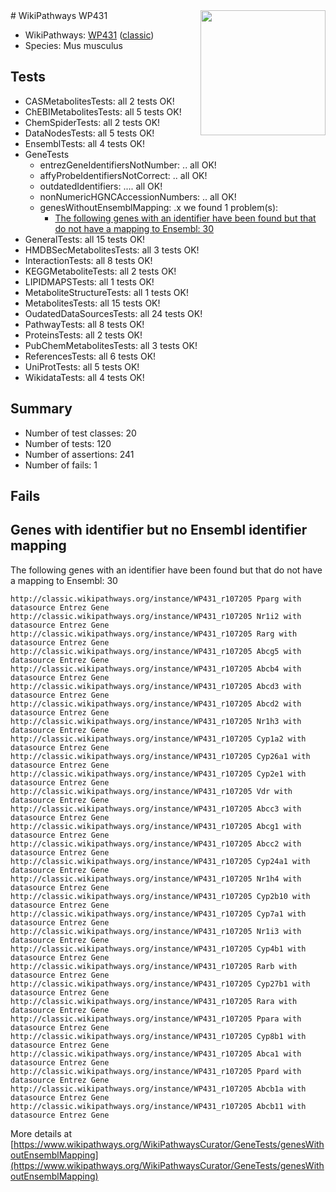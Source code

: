 <img style="float: right; width: 200px" src="https://upload.wikimedia.org/wikipedia/commons/thumb/8/83/Wplogo_with_text_500.png/640px-Wplogo_with_text_500.png" />
# WikiPathways WP431

* WikiPathways: [WP431](https://wikipathways.org/pathways/WP431) ([classic](https://classic.wikipathways.org/instance/WP431))
* Species: Mus musculus
## Tests
* CASMetabolitesTests: all 2 tests OK!
* ChEBIMetabolitesTests: all 5 tests OK!
* ChemSpiderTests: all 2 tests OK!
* DataNodesTests: all 5 tests OK!
* EnsemblTests: all 4 tests OK!
* GeneTests
    * entrezGeneIdentifiersNotNumber: .. all OK!
    * affyProbeIdentifiersNotCorrect: .. all OK!
    * outdatedIdentifiers: .... all OK!
    * nonNumericHGNCAccessionNumbers: .. all OK!
    * genesWithoutEnsemblMapping: .x we found 1 problem(s):
        * [The following genes with an identifier have been found but that do not have a mapping to Ensembl: 30](#c4e5434b)
* GeneralTests: all 15 tests OK!
* HMDBSecMetabolitesTests: all 3 tests OK!
* InteractionTests: all 8 tests OK!
* KEGGMetaboliteTests: all 2 tests OK!
* LIPIDMAPSTests: all 1 tests OK!
* MetaboliteStructureTests: all 1 tests OK!
* MetabolitesTests: all 15 tests OK!
* OudatedDataSourcesTests: all 24 tests OK!
* PathwayTests: all 8 tests OK!
* ProteinsTests: all 2 tests OK!
* PubChemMetabolitesTests: all 3 tests OK!
* ReferencesTests: all 6 tests OK!
* UniProtTests: all 5 tests OK!
* WikidataTests: all 4 tests OK!


## Summary

* Number of test classes: 20
* Number of tests: 120
* Number of assertions: 241
* Number of fails: 1

## Fails

<a name="c4e5434b" />

## Genes with identifier but no Ensembl identifier mapping

The following genes with an identifier have been found but that do not have a mapping to Ensembl: 30
```
http://classic.wikipathways.org/instance/WP431_r107205 Pparg with datasource Entrez Gene
http://classic.wikipathways.org/instance/WP431_r107205 Nr1i2 with datasource Entrez Gene
http://classic.wikipathways.org/instance/WP431_r107205 Rarg with datasource Entrez Gene
http://classic.wikipathways.org/instance/WP431_r107205 Abcg5 with datasource Entrez Gene
http://classic.wikipathways.org/instance/WP431_r107205 Abcb4 with datasource Entrez Gene
http://classic.wikipathways.org/instance/WP431_r107205 Abcd3 with datasource Entrez Gene
http://classic.wikipathways.org/instance/WP431_r107205 Abcd2 with datasource Entrez Gene
http://classic.wikipathways.org/instance/WP431_r107205 Nr1h3 with datasource Entrez Gene
http://classic.wikipathways.org/instance/WP431_r107205 Cyp1a2 with datasource Entrez Gene
http://classic.wikipathways.org/instance/WP431_r107205 Cyp26a1 with datasource Entrez Gene
http://classic.wikipathways.org/instance/WP431_r107205 Cyp2e1 with datasource Entrez Gene
http://classic.wikipathways.org/instance/WP431_r107205 Vdr with datasource Entrez Gene
http://classic.wikipathways.org/instance/WP431_r107205 Abcc3 with datasource Entrez Gene
http://classic.wikipathways.org/instance/WP431_r107205 Abcg1 with datasource Entrez Gene
http://classic.wikipathways.org/instance/WP431_r107205 Abcc2 with datasource Entrez Gene
http://classic.wikipathways.org/instance/WP431_r107205 Cyp24a1 with datasource Entrez Gene
http://classic.wikipathways.org/instance/WP431_r107205 Nr1h4 with datasource Entrez Gene
http://classic.wikipathways.org/instance/WP431_r107205 Cyp2b10 with datasource Entrez Gene
http://classic.wikipathways.org/instance/WP431_r107205 Cyp7a1 with datasource Entrez Gene
http://classic.wikipathways.org/instance/WP431_r107205 Nr1i3 with datasource Entrez Gene
http://classic.wikipathways.org/instance/WP431_r107205 Cyp4b1 with datasource Entrez Gene
http://classic.wikipathways.org/instance/WP431_r107205 Rarb with datasource Entrez Gene
http://classic.wikipathways.org/instance/WP431_r107205 Cyp27b1 with datasource Entrez Gene
http://classic.wikipathways.org/instance/WP431_r107205 Rara with datasource Entrez Gene
http://classic.wikipathways.org/instance/WP431_r107205 Ppara with datasource Entrez Gene
http://classic.wikipathways.org/instance/WP431_r107205 Cyp8b1 with datasource Entrez Gene
http://classic.wikipathways.org/instance/WP431_r107205 Abca1 with datasource Entrez Gene
http://classic.wikipathways.org/instance/WP431_r107205 Ppard with datasource Entrez Gene
http://classic.wikipathways.org/instance/WP431_r107205 Abcb1a with datasource Entrez Gene
http://classic.wikipathways.org/instance/WP431_r107205 Abcb11 with datasource Entrez Gene
```

More details at [https://www.wikipathways.org/WikiPathwaysCurator/GeneTests/genesWithoutEnsemblMapping](https://www.wikipathways.org/WikiPathwaysCurator/GeneTests/genesWithoutEnsemblMapping)

